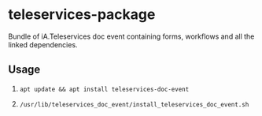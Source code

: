 # teleservices-package
Bundle of iA.Teleservices doc event containing forms, workflows and all the linked dependencies.

## Usage

1. `apt update && apt install teleservices-doc-event`

2. `/usr/lib/teleservices_doc_event/install_teleservices_doc_event.sh`